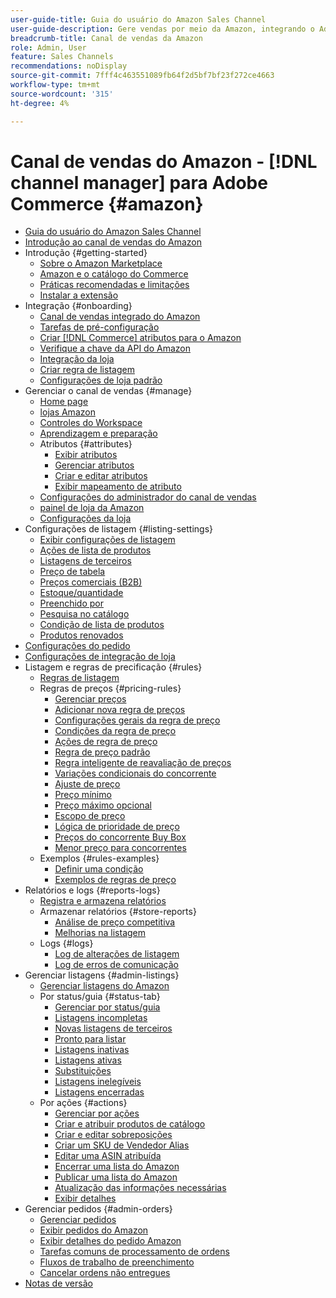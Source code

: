 ```yaml
---
user-guide-title: Guia do usuário do Amazon Sales Channel
user-guide-description: Gere vendas por meio da Amazon, integrando o Adobe Commerce ou o Magento Open Source ao seu [!DNL Amazon Seller Central] conta.
breadcrumb-title: Canal de vendas da Amazon
role: Admin, User
feature: Sales Channels
recommendations: noDisplay
source-git-commit: 7fff4c463551089fb64f2d5bf7bf23f272ce4663
workflow-type: tm+mt
source-wordcount: '315'
ht-degree: 4%

---
```



# Canal de vendas do Amazon - [!DNL channel manager] para Adobe Commerce {#amazon}

- [Guia do usuário do Amazon Sales Channel](guide-overview.md)
- [Introdução ao canal de vendas do Amazon](overview.md)
- Introdução {#getting-started}
   - [Sobre o Amazon Marketplace](about-amazon-marketplace.md)
   - [Amazon e o catálogo do Commerce](about-listings-and-catalog.md)
   - [Práticas recomendadas e limitações](amazon-best-practices.md)
   - [Instalar a extensão](install.md)
- Integração {#onboarding}
   - [Canal de vendas integrado do Amazon](amazon-onboarding-home.md)
   - [Tarefas de pré-configuração](amazon-pre-setup-tasks.md)
   - [Criar [!DNL Commerce] atributos para o Amazon](ob-creating-magento-attributes.md)
   - [Verifique a chave da API do Amazon](amazon-verify-api-key.md)
   - [Integração da loja](store-integration.md)
   - [Criar regra de listagem](ob-create-listing-rule.md)
   - [Configurações de loja padrão](default-store-settings.md)
- Gerenciar o canal de vendas {#manage}
   - [Home page](amazon-sales-channel-home.md)
   - [lojas Amazon](managing-stores.md)
   - [Controles do Workspace](workspace-controls.md)
   - [Aprendizagem e preparação](learning-preparation.md)
   - Atributos {#attributes}
      - [Exibir atributos](attributes-view.md)
      - [Gerenciar atributos](managing-attributes.md)
      - [Criar e editar atributos](creating-attributes.md)
      - [Exibir mapeamento de atributo](amazon-matching-attributes-values.md)
   - [Configurações do administrador do canal de vendas](sales-channel-settings.md)
   - [painel de loja da Amazon](amazon-store-dashboard.md)
   - [Configurações da loja](ob-store-review.md)
- Configurações de listagem {#listing-settings}
   - [Exibir configurações de listagem](listing-settings.md)
   - [Ações de lista de produtos](product-listing-actions.md)
   - [Listagens de terceiros](third-party-listing-settings.md)
   - [Preço de tabela](listing-price.md)
   - [Preços comerciais (B2B)](business-pricing.md)
   - [Estoque/quantidade](stock-quantity.md)
   - [Preenchido por](fulfilled-by.md)
   - [Pesquisa no catálogo](catalog-search.md)
   - [Condição de lista de produtos](product-listing-condition.md)
   - [Produtos renovados](renewed-products.md)
- [Configurações do pedido](order-settings.md)
- [Configurações de integração de loja](store-integration-settings.md)
- Listagem e regras de precificação {#rules}
   - [Regras de listagem](listing-rules.md)
   - Regras de preços {#pricing-rules}
      - [Gerenciar preços](pricing-products.md)
      - [Adicionar nova regra de preços](add-pricing-rule.md)
      - [Configurações gerais da regra de preço](pricing-rule-general-settings.md)
      - [Condições da regra de preço](pricing-rule-conditions.md)
      - [Ações de regra de preço](pricing-rule-actions.md)
      - [Regra de preço padrão](standard-price-rules.md)
      - [Regra inteligente de reavaliação de preços](intelligent-repricing-rules.md)
      - [Variações condicionais do concorrente](competitor-conditional-variances.md)
      - [Ajuste de preço](price-adjustment.md)
      - [Preço mínimo](floor-price.md)
      - [Preço máximo opcional](optional-ceiling-price.md)
      - [Escopo de preço](price-scope.md)
      - [Lógica de prioridade de preço](price-priority-logic.md)
      - [Preços do concorrente Buy Box](buy-box-competitor-pricing.md)
      - [Menor preço para concorrentes](lowest-competitor-pricing.md)
   - Exemplos {#rules-examples}
      - [Definir uma condição](ob-define-condition-example.md)
      - [Exemplos de regras de preço](price-rule-examples.md)
- Relatórios e logs {#reports-logs}
   - [Registra e armazena relatórios](amazon-logs-reports.md)
   - Armazenar relatórios {#store-reports}
      - [Análise de preço competitiva](competitive-price-analysis.md)
      - [Melhorias na listagem](listing-improvements.md)
   - Logs {#logs}
      - [Log de alterações de listagem](listing-changes-log.md)
      - [Log de erros de comunicação](communication-errors-log.md)
- Gerenciar listagens {#admin-listings}
   - [Gerenciar listagens do Amazon](managing-product-listings.md)
   - Por status/guia {#status-tab}
      - [Gerenciar por status/guia](managing-listings-by-tab.md)
      - [Listagens incompletas](incomplete-listings.md)
      - [Novas listagens de terceiros](new-third-party-listings.md)
      - [Pronto para listar](ready-to-list.md)
      - [Listagens inativas](inactive-listings.md)
      - [Listagens ativas](active-listings.md)
      - [Substituições](overrides.md)
      - [Listagens inelegíveis](ineligible-listings.md)
      - [Listagens encerradas](ended-listings.md)
   - Por ações {#actions}
      - [Gerenciar por ações](managing-listings-by-action.md)
      - [Criar e atribuir produtos de catálogo](creating-assigning-catalog-products.md)
      - [Criar e editar sobreposições](creating-editing-overrides.md)
      - [Criar um SKU de Vendedor Alias](create-alias-seller-sku.md)
      - [Editar uma ASIN atribuída](edit-assigned-asin.md)
      - [Encerrar uma lista do Amazon](end-listings-manually.md)
      - [Publicar uma lista do Amazon](publish-listings-manually.md)
      - [Atualização das informações necessárias](amazon-manually-update-incomplete-listing.md)
      - [Exibir detalhes](product-listing-details.md)
- Gerenciar pedidos {#admin-orders}
   - [Gerenciar pedidos](managing-orders.md)
   - [Exibir pedidos do Amazon](amazon-orders-all.md)
   - [Exibir detalhes do pedido Amazon](amazon-order-details.md)
   - [Tarefas comuns de processamento de ordens](common-order-processing.md)
   - [Fluxos de trabalho de preenchimento](fulfillment-workflows.md)
   - [Cancelar ordens não entregues](cancel-unshipped-order.md)
- [Notas de versão](release-notes.md)
